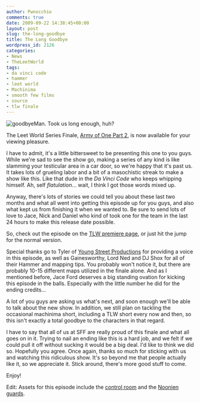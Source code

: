 ```yaml
---
author: Pwnocchio
comments: true
date: 2009-09-22 14:38:45+00:00
layout: post
slug: the-long-goodbye
title: The Long Goodbye
wordpress_id: 2126
categories:
- News
- TheLeetWorld
tags:
- da vinci code
- hammer
- leet world
- Machinima
- smooth few films
- source
- tlw finale
---
```


![goodbye](http://smoothfewfilms.com/wp-content/uploads/2009/09/goodbye1.jpg)Man. Took us long enough, huh? 

The Leet World Series Finale, [Army of One Part 2](http://smoothfewfilms.com/2009/09/22/army-of-one-part-2/), is now available for your viewing pleasure. 

I have to admit, it's a little bittersweet to be presenting this one to you guys. While we're sad to see the show go, making a series of any kind is like slamming your testicular area in a car door, so we're happy that it's past us. It takes lots of grueling labor and a bit of a masochistic streak to make a show like this. Like that dude in the _Da Vinci Code_ who keeps whipping himself. Ah, self _flatulation_... wait, I think I got those words mixed up. 

Anyway, there's lots of stories we could tell you about these last two months and what all went into getting this episode up for you guys, and also what kept us from finishing it when we wanted to. Be sure to send lots of love to Jace, Nick and Daniel who kind of took one for the team in the last 24 hours to make this release date possible. 

So, check out the episode on the [TLW premiere page](http://smoothfewfilms.com/premiere/), or just hit the jump for the normal version.
<!-- more -->



Special thanks go to Tyler of [Young Street Productions](http://forecasttheseries.blogspot.com/) for providing a voice in this episode, as well as Gainesworthy, Lord Ned and DJ Shox for all of their Hammer and mapping tips. You probably won't notice it, but there are probably 10-15 different maps utilized in the finale alone. And as I mentioned before, Jace Ford deserves a big standing ovation for kicking this episode in the balls. Especially with the little number he did for the ending credits...

A lot of you guys are asking us what's next, and soon enough we'll be able to talk about the new show. In addition, we still plan on tackling the occasional machinima short, including a TLW short every now and then, so this isn't exactly a total goodbye to the characters in that regard. 

I have to say that all of us at SFF are really proud of this finale and what all goes on in it. Trying to nail an ending like this is a hard job, and we felt if we could pull it off without sucking it would be a big deal. I'd like to think we did so. Hopefully you agree. Once again, thanks so much for sticking with us and watching this ridiculous show. It's so beyond me that people actually like it, so we appreciate it. Stick around, there's more good stuff to come.

Enjoy!

Edit: Assets for this episode include the [control room](http://www.fpsbanana.com/maps/18473) and the [Noonien guards](http://www.fpsbanana.com/skins/65215).
